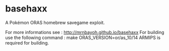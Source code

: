 # basehaxx
A Pokémon ORAS homebrew savegame exploit.

For more informations see : http://mrnbayoh.github.io/basehaxx
For building use the following command : make ORAS_VERSION=or/as_10/14
ARMIPS is required for building.
